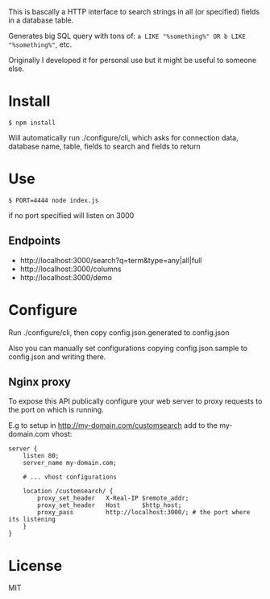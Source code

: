 This is bascally a HTTP interface to search strings in all (or specified) fields in a database table.

Generates big SQL query with tons of: ```a LIKE "%something%" OR b LIKE "%something%"```, etc.

Originally I developed it for personal use but it might be useful to someone else.

# Install

```
$ npm install
```

Will automatically run ./configure/cli, which asks for connection data, database name, table, fields to search and fields to return


# Use

```
$ PORT=4444 node index.js
```

if no port specified will listen on 3000

## Endpoints

* http://localhost:3000/search?q=term&type=any|all|full
* http://localhost:3000/columns
* http://localhost:3000/demo


# Configure

Run ./configure/cli, then copy config.json.generated to config.json

Also you can manually set configurations copying config.json.sample to config.json and writing there.

## Nginx proxy

To expose this API publically configure your web server to proxy requests to the port on which is running.

E.g to setup in http://my-domain.com/customsearch add to the my-domain.com vhost:

```
server {
	listen 80;
	server_name my-domain.com;

	# ... vhost configurations

	location /customsearch/ {
	    proxy_set_header   X-Real-IP $remote_addr;
	    proxy_set_header   Host      $http_host;
	    proxy_pass         http://localhost:3000/; # the port where its listening
	}
}

```

# License

MIT
